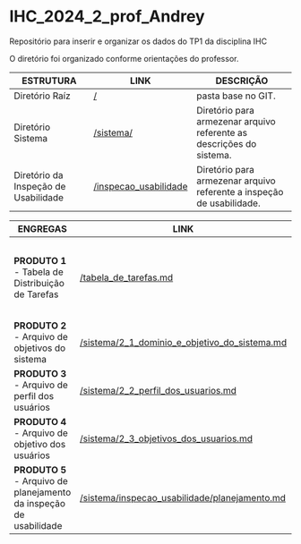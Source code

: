 # IHC_2024_2_prof_Andrey
Repositório para inserir e organizar os dados do TP1 da disciplina IHC

O diretório foi organizado conforme orientações do professor.

| **ESTRUTURA**                                    | **LINK** | **DESCRIÇÃO** |
| ---                                              | ---      | ---           |
| Diretório Raíz                                   | [/](https://github.com/alexandreggoncalves/IHC_2024_2_prof_Andrey) | pasta base no GIT. |
| Diretório Sistema                                | [/sistema/](https://github.com/alexandreggoncalves/IHC_2024_2_prof_Andrey/tree/main/docs/sistema) | Diretório para armezenar arquivo referente as descrições do sistema. |
| Diretório da Inspeção de Usabilidade             | [/inspecao_usabilidade](https://github.com/alexandreggoncalves/IHC_2024_2_prof_Andrey/tree/main/docs/inspecao_usabilidade) | Diretório para armezenar arquivo referente a inspeção de usabilidade. |

| **ENGREGAS**                                                         | **LINK** | **DESCRIÇÃO** |
| ---                                                                  | ---      | ---           |
| **PRODUTO 1** - Tabela de Distribuição de Tarefas                    | [/tabela_de_tarefas.md](https://github.com/alexandreggoncalves/IHC_2024_2_prof_Andrey/blob/main/docs/tabela_de_tarefas.md) | Tabela que descreve o que cada integrante realizou e o tempo no trabalho TP1. |
| **PRODUTO 2** - Arquivo de objetivos do sistema                      | [/sistema/2_1_dominio_e_objetivo_do_sistema.md](https://github.com/alexandreggoncalves/IHC_2024_2_prof_Andrey/blob/main/docs/sistema/2_1_dominio_e_objetivo_do_sistema.md) | Objetos do sistema. |
| **PRODUTO 3** - Arquivo de perfil dos usuários                       | [/sistema/2_2_perfil_dos_usuarios.md](https://github.com/alexandreggoncalves/IHC_2024_2_prof_Andrey/blob/main/docs/sistema/2_2_perfil_dos_usuarios.md) | Perfil dos usuários que serão avaliados. |
| **PRODUTO 4** - Arquivo de objetivo dos usuários                     | [/sistema/2_3_objetivos_dos_usuarios.md](https://github.com/alexandreggoncalves/IHC_2024_2_prof_Andrey/blob/main/docs/sistema/2_3_objetivos_dos_usuarios.md) | Objetivo dos usuários no avaliados. |
| **PRODUTO 5** - Arquivo de planejamento da inspeção de usabilidade   | [/sistema/inspecao_usabilidade/planejamento.md](https://github.com/alexandreggoncalves/IHC_2024_2_prof_Andrey/blob/main/docs/inspecao_usabilidade/planejamento.md) | Planejamento da inspeção de usabilidade. |

